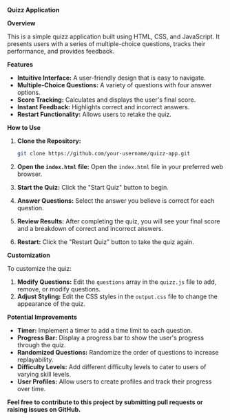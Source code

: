 **Quizz Application**

**Overview**

This is a simple quizz application built using HTML, CSS, and JavaScript. It presents users with a series of multiple-choice questions, tracks their performance, and provides feedback.

**Features**

* **Intuitive Interface:** A user-friendly design that is easy to navigate.
* **Multiple-Choice Questions:** A variety of questions with four answer options.
* **Score Tracking:** Calculates and displays the user's final score.
* **Instant Feedback:** Highlights correct and incorrect answers.
* **Restart Functionality:** Allows users to retake the quiz.

**How to Use**

1. **Clone the Repository:**
   ```bash
   git clone https://github.com/your-username/quizz-app.git
   ```

2. **Open the `index.html` file:**
   Open the `index.html` file in your preferred web browser.

3. **Start the Quiz:**
   Click the "Start Quiz" button to begin.

4. **Answer Questions:**
   Select the answer you believe is correct for each question.

5. **Review Results:**
   After completing the quiz, you will see your final score and a breakdown of correct and incorrect answers.

6. **Restart:**
   Click the "Restart Quiz" button to take the quiz again.

**Customization**

To customize the quiz:

1. **Modify Questions:**
   Edit the `questions` array in the `quizz.js` file to add, remove, or modify questions.
2. **Adjust Styling:**
   Edit the CSS styles in the `output.css` file to change the appearance of the quiz.

**Potential Improvements**

* **Timer:** Implement a timer to add a time limit to each question.
* **Progress Bar:** Display a progress bar to show the user's progress through the quiz.
* **Randomized Questions:** Randomize the order of questions to increase replayability.
* **Difficulty Levels:** Add different difficulty levels to cater to users of varying skill levels.
* **User Profiles:** Allow users to create profiles and track their progress over time.

**Feel free to contribute to this project by submitting pull requests or raising issues on GitHub.**
